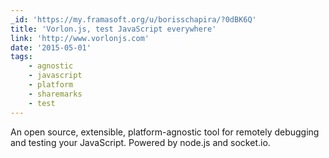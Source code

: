 ```yaml
---
_id: 'https://my.framasoft.org/u/borisschapira/?0dBK6Q'
title: 'Vorlon.js, test JavaScript everywhere'
link: 'http://www.vorlonjs.com'
date: '2015-05-01'
tags:
    - agnostic
    - javascript
    - platform
    - sharemarks
    - test
---
```


<div class="markdown"><p>An open source, extensible, platform-agnostic tool for remotely debugging and testing your JavaScript. Powered by node.js and socket.io.
</p></div>
